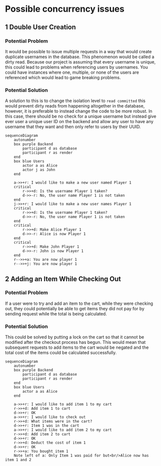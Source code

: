 # Possible concurrency issues

## 1 Double User Creation

### Potential Problem

It would be possible to issue multiple requests in a way that would create duplicate usernames in the database. This phenomenon would be called a dirty read. Because our project is assuming that every username is unique, this could lead to problems when referencing users by usernames. You could have instances where one, multiple, or none of the users are referenced which would lead to game breaking problems.

### Potential Solution

A solution to this is to change the isolation level to `read committed` this would prevent dirty reads from happening altogether in the database, however, it is preferable to instead change the code to be more robust. In this case, there should be no check for a unique username but instead give ever user a unique user ID on the backend and allow any user to have any username that they want and then only refer to users by their UUID. 

```mermaid
sequenceDiagram
    autonumber
    box purple Backend
        participant d as database
        participant r as render
    end
    box blue Users
        actor a as Alice
        actor j as John
    end

    a->>+r: I would like to make a new user named Player 1
    critical
        r->>+d: Is the username Player 1 taken?
        d->>-r: No, the user name Player 1 is not taken
    end
    j->>+r: I would like to make a new user names Player 1
    critical
        r->>+d: Is the username Player 1 taken?
        d->>-r: No, the user name Player 1 is not taken
    end
    critical
        r->>+d: Make Alice Player 1
        d->>-r: Alice is now Player 1
    end
    critical
        r->>+d: Make John Player 1
        d->>-r: John is now Player 1
    end
    r-->>+a: You are now player 1
    r-->>+j: You are now player 1
```


## 2 Adding an Item While Checking Out

### Potential Problem

If a user were to try and add an item to the cart, while they were checking out, they could potentially be able to get items they did not pay for by sending request while the total is being calculated. 

### Potential Solution

This could be solved by putting a lock on the cart so that it cannot be modified after the checkout process has begun. This would mean that subsequent requests to add items to the cart would be negated and the total cost of the items could be calculated successfully. 

```mermaid
sequenceDiagram
    autonumber
    box purple Backend
        participant d as database
        participant r as render
    end
    box blue Users
        actor a as Alice
    end

    a->>+r: I would like to add item 1 to my cart
    r->>+d: Add item 1 to cart
    d->>+r: OK
    a->>+r: I would like to check out
    r->>+d: What items were in the cart?
    d->>+r: Item 1 was in the cart
    a->>+r: I would like to add item 2 to my cart
    r->>+d: Add item 2 to cart
    d->>+r: OK
    r->>+d: Deduct the cost of item 1
    d->>+r: OK
    r->>+a: You bought item 1
    Note left of a: Only Item 1 was paid for but<br/>Alice now has item 1 and 2
```
